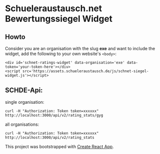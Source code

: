# Schueleraustausch.net Bewertungssiegel Widget

## Howto

Consider you are an organisation with the slug __exe__ and want to include the widget, add the following to your own website's `<body>`:

```
<div id='schnet-ratings-widget' data-organisation='exe' data-token='your-token-here'></div>
<script src='https://assets.schueleraustausch.de/js/schnet-siegel-widget.js'></script>
```

## SCHDE-Api: 

single organisation:

```
curl -H "Authorization: Token token=xxxxxx" http://localhost:3000/api/v2/rating_stats/gyg
```
all organisations:
```
curl -H "Authorization: Token token=xxxxxx" http://localhost:3000/api/v2/rating_stats
```
This project was bootstrapped with [Create React App](https://github.com/facebookincubator/create-react-app).
